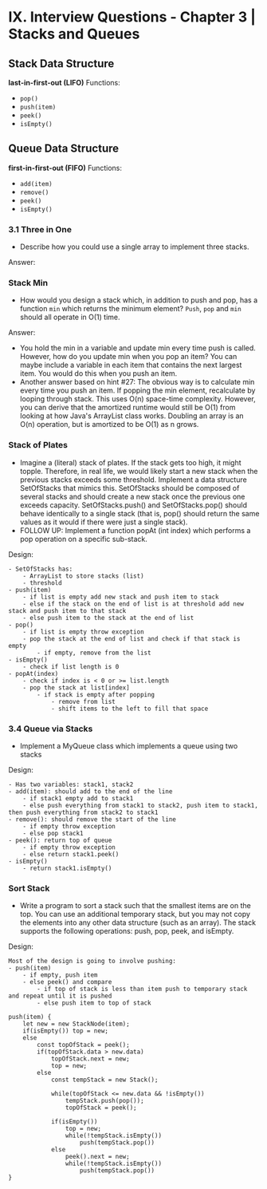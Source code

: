 # IX. Interview Questions - Chapter 3 | Stacks and Queues

## Stack Data Structure

**last-in-first-out (LIFO)**
Functions:
- `pop()`
- `push(item)`
- `peek()`
- `isEmpty()`

## Queue Data Structure

**first-in-first-out (FIFO)**
Functions:
- `add(item)`
- `remove()`
- `peek()`
- `isEmpty()`

### 3.1 Three in One
- Describe how you could use a single array to implement three stacks.

Answer: 

### Stack Min
- How would you design a stack which, in addition to push and pop, has a function `min` which returns the minimum element? `Push`, `pop` and `min` should all operate in O(1) time.

Answer: 
- You hold the min in a variable and update min every time push is called. However, how do you update min when you pop an item? You can maybe include a variable in each item that contains the next largest item. You would do this when you push an item.
- Another answer based on hint #27: The obvious way is to calculate min every time you push an item. If popping the min element, recalculate by looping through stack. This uses O(n) space-time complexity. However, you can derive that the amortized runtime would still be O(1) from looking at how Java's ArrayList class works. Doubling an array is an O(n) operation, but is amortized to be O(1) as n grows.

### Stack of Plates
- Imagine a (literal) stack of plates. If the stack gets too high, it might topple. Therefore, in real life, we would likely start a new stack when the previous stacks exceeds some threshold. Implement a data structure SetOfStacks that mimics this. SetOfStacks should be composed of several stacks and should create a new stack once the previous one exceeds capacity. SetOfStacks.push() and SetOfStacks.pop() should behave identically to a single stack (that is, pop() should return the same values as it would if there were just a single stack).
- FOLLOW UP: Implement a function popAt (int index) which performs a pop operation on a specific sub-stack.

Design:
```
- SetOfStacks has:
	- ArrayList to store stacks (list)
	- threshold
- push(item)
	- if list is empty add new stack and push item to stack
	- else if the stack on the end of list is at threshold add new stack and push item to that stack
	- else push item to the stack at the end of list
- pop()
	- if list is empty throw exception
	- pop the stack at the end of list and check if that stack is empty
		- if empty, remove from the list
- isEmpty()
	- check if list length is 0
- popAt(index)
	- check if index is < 0 or >= list.length
	- pop the stack at list[index]
		- if stack is empty after popping
			- remove from list
			- shift items to the left to fill that space
```

### 3.4 Queue via Stacks
- Implement a MyQueue class which implements a queue using two stacks

Design:
```
- Has two variables: stack1, stack2
- add(item): should add to the end of the line
	- if stack1 empty add to stack1
	- else push everything from stack1 to stack2, push item to stack1, then push everything from stack2 to stack1
- remove(): should remove the start of the line
	- if empty throw exception
	- else pop stack1
- peek(): return top of queue
	- if empty throw exception
	- else return stack1.peek()
- isEmpty()
	- return stack1.isEmpty()
```

### Sort Stack
- Write a program to sort a stack such that the smallest items are on the top. You can use an additional temporary stack, but you may not copy the elements into any other data structure (such as an array). The stack supports the following operations: push, pop, peek, and isEmpty.

Design:
```
Most of the design is going to involve pushing:
- push(item)
	- if empty, push item
	- else peek() and compare
		- if top of stack is less than item push to temporary stack and repeat until it is pushed
		- else push item to top of stack

push(item) {
	let new = new StackNode(item);
	if(isEmpty()) top = new;
	else
		const topOfStack = peek();
		if(topOfStack.data > new.data)
			topOfStack.next = new;
			top = new;
		else
			const tempStack = new Stack();
			
			while(topOfStack <= new.data && !isEmpty())
				tempStack.push(pop());
				topOfStack = peek();

			if(isEmpty())
				top = new;
				while(!tempStack.isEmpty())
					push(tempStack.pop())
			else
				peek().next = new;
				while(!tempStack.isEmpty())
					push(tempStack.pop())
}
```

